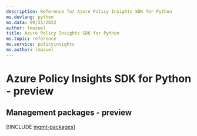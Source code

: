 ```yaml
---
description: Reference for Azure Policy Insights SDK for Python
ms.devlang: python
ms.data: 09/21/2022
author: lmazuel
title: Azure Policy Insights SDK for Python
ms.topic: reference
ms.service: policyinsights
ms.author: lmazuel
---
```

# Azure Policy Insights SDK for Python - preview

## Management packages - preview
[!INCLUDE [mgmt-packages](policy-insights-mgmt-index.md)]